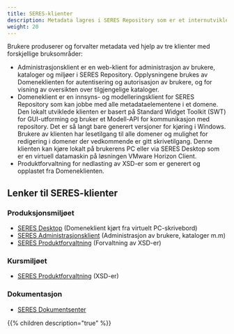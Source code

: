 ```yaml
---
title: SERES-klienter
description: Metadata lagres i SERES Repository som er et internutviklet repository basert på det åpne kildekodeproduktet Elasticsearch. Metadataene blir lagret som en XMI og et modell-API serialiserer og deserialiserer filen slik at den har en SERES-spesifikk struktur (SERES Metamodell). 
weight: 20
---
```


Brukere produserer og forvalter metadata ved hjelp av tre klienter med forskjellige bruksområder:

- Administrasjonsklient er en web-klient for administrasjon av brukere, kataloger og miljøer i SERES Repository. Opplysningene brukes av Domeneklienten for autentisering og autorisasjon av brukere, og for visning av oversikten over tilgjengelige kataloger.
- Domeneklient er en innsyns- og modelleringsklient for SERES Repository som kan jobbe med alle metadataelementene i et domene. Den lokalt utviklede klienten er basert på Standard Widget Toolkit (SWT) for GUI-utforming og bruker et Modell-API for kommunikasjon med repository. Det er så langt bare generert versjoner for kjøring i Windows.
Brukere av klienten har lesetilgang til alle domener og mulighet for redigering i domener der vedkommende er gitt skrivetilgang. Denne klienten kan kjøre lokalt på brukerens PC eller via SERES Desktop som er en virtuell datamaskin på løsningen VMware Horizon Client.
- Produktforvaltning for nedlasting av XSD-er som er generert og opplastet fra Domeneklienten.

## Lenker til SERES-klienter
### Produksjonsmiljøet
- [SERES Desktop](https://altinnett.brreg.no/no/Emner/SERES/SERES-Klientlenker/SERES-Desktop/) (Domeneklient kjørt fra virtuelt PC-skrivebord)
- [SERES Administrasjonsklient](https://brukeradmin.seres.no/) (Administrasjon av brukere, kataloger m.m)
- [SERES Produktforvaltning](https://app.seres.no/forvaltning) (Forvaltning av XSD-er)

### Kursmiljøet
- [SERES Produktforvaltning](https://app-kurs.seres.no/forvaltning) (XSD-er)

### Dokumentasjon
- [SERES Dokumentsenter](https://samarbeid.brreg.no/seres)

{{% children description="true" %}}
